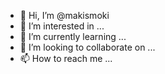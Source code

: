 - 👋 Hi, I’m @makismoki
- 👀 I’m interested in ...
- 🌱 I’m currently learning ...
- 💞️ I’m looking to collaborate on ...
- 📫 How to reach me ...

<!---
makismoki/makismoki is a ✨ special ✨ repository because its `README.md` (this file) appears on your GitHub profile.
You can click the Preview link to take a look at your changes.
--->

